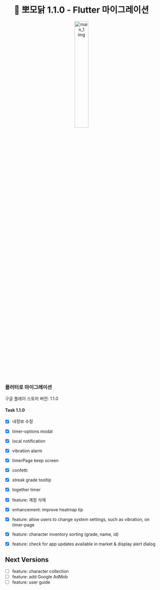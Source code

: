<h1 align= "center">🐥 뽀모닭 1.1.0 - Flutter 마이그레이션</h1>
<p align="center" width="100%">
<img src="https://d2quahb2ygxiv.cloudfront.net/6b6dc92b5b1ca2b81459a.png" alt="main_1 img" width="30%" />
</p>

### 플러터로 마이그레이션

구글 플레이 스토어 버전: 1.1.0

#### Task 1.1.0

- [x] 내정보 수정
- [x] timer-options modal
- [x] local notification
- [x] vibration alarm
- [x] timerPage keep screen
- [x] confetti
- [x] streak grade tooltip
- [x] together timer

- [x] feature: 계정 삭제
- [x] enhancement: improve heatmap tip
- [x] feature: allow users to change system settings, such as vibration, on timer-page
- [x] feature: character inventory sorting (grade, name, id)
- [x] feature: check for app updates available in market & display alert dialog

## Next Versions

- [ ] feature: character collection
- [ ] feature: add Google AdMob
- [ ] feature: user guide
